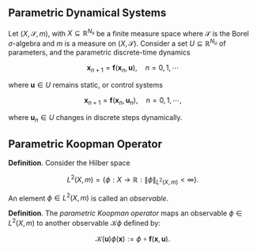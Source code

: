 

## Parametric Dynamical Systems

Let $(X, \mathcal{S}, m)$, with $X \subseteq \mathbb{R}^{N_x}$ be a finite measure space
where $\mathcal{S}$ is the Borel $\sigma$-algebra and $m$ is a measure on $(X, \mathcal{S})$.
Consider a set $U \subseteq \mathbb{R}^{N_u}$ of parameters, and the parametric discrete-time dynamics

$$ \mathbf{x}_{n+1} = \mathbf{f}(\mathbf{x}_n, \mathbf{u}), \quad n = 0,1,\cdots $$

where $\mathbf{u} \in U$ remains static, or control systems

$$ \mathbf{x}_{n+1} = \mathbf{f}(\mathbf{x}_n, \mathbf{u}_n), \quad n = 0,1,\cdots, $$

where $\mathbf{u}_n \in U$ changes in discrete steps dynamically.

## Parametric Koopman Operator

**Definition**. Consider the Hilber space

$$ L^2(X, m) = \left\{ \phi: X \rightarrow \mathbb{R}: \|\phi\|_{L^2(X, m)} < \infty \right\}. $$

An element $\phi \in L^2(X, m)$ is called an *observable*.

**Definition**. The *parametric Koopman operator* maps an observable $\phi \in L^2(X, m)$ to another observable $\mathcal{K}\phi$ defined by:

$$ \mathcal{K}(\mathbf{u}) \phi(\mathbf{x}) := \phi \circ \mathbf{f}(\mathbf{x}, \mathbf{u}). $$



